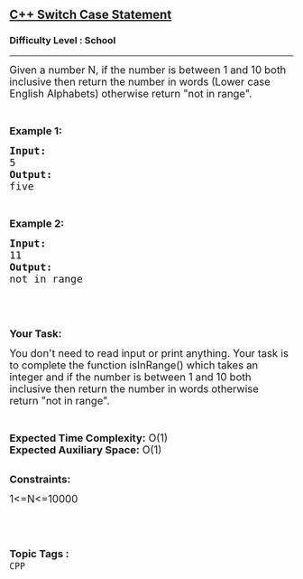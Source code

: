 <h2><a href="https://practice.geeksforgeeks.org/problems/c-switch-case-statement5900/1?page=1&category=CPP&sortBy=submissions">C++ Switch Case Statement</a></h2><h3>Difficulty Level : School</h3><hr><div class="problems_problem_content__Xm_eO"><p><span style="font-size:18px">Given a number N, if the number is between 1 and 10 both inclusive then return the number in words (Lower case English Alphabets) otherwise return&nbsp;"not in range".</span></p>

<p>&nbsp;</p>

<p><strong><span style="font-size:18px">Example 1:</span></strong></p>

<pre><strong><span style="font-size:18px">Input:</span></strong>
<span style="font-size:18px">5</span>
<strong><span style="font-size:18px">Output:</span></strong>
<span style="font-size:18px">five</span></pre>

<p>&nbsp;</p>

<p><strong><span style="font-size:18px">Example 2:</span></strong></p>

<pre><strong><span style="font-size:18px">Input:</span></strong>
<span style="font-size:18px">11</span>
<strong><span style="font-size:18px">Output:</span></strong>
<span style="font-size:18px">not in range</span></pre>

<p>&nbsp;</p>

<p>&nbsp;</p>

<p><strong><span style="font-size:18px">Your Task:</span></strong></p>

<p><span style="font-size:18px">You don't need to read input or print anything. Your task is to complete the function isInRange() which takes an integer and&nbsp;if the number is between 1 and 10 both inclusive then return the number in words otherwise return&nbsp;"not in range".</span></p>

<p>&nbsp;</p>

<p><span style="font-size:18px"><strong>Expected Time Complexity:</strong> O(1)<br>
<strong>Expected Auxiliary Space:</strong> O(1)</span></p>

<p><br>
<span style="font-size:18px"><strong>Constraints:</strong></span></p>

<p><span style="font-size:18px">1&lt;=N&lt;=10000</span></p>

<p>&nbsp;</p>
</div><br><p><span style=font-size:18px><strong>Topic Tags : </strong><br><code>CPP</code>&nbsp;
